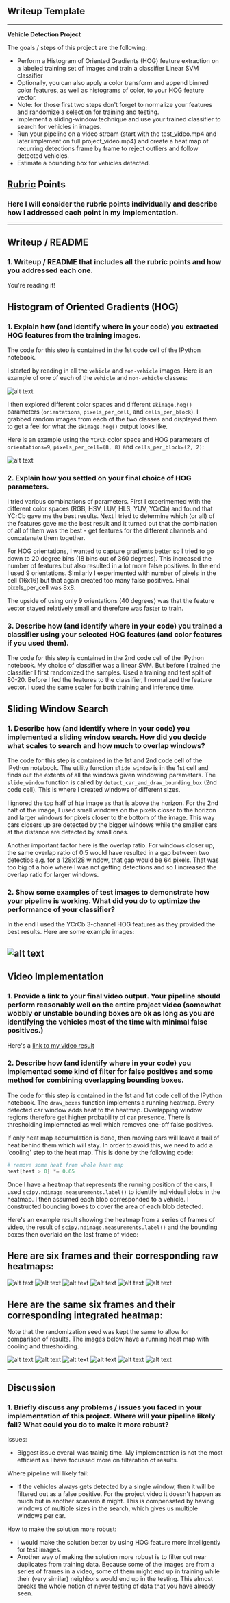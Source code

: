 ## Writeup Template

---

**Vehicle Detection Project**

The goals / steps of this project are the following:

* Perform a Histogram of Oriented Gradients (HOG) feature extraction on a labeled training set of images and train a classifier Linear SVM classifier
* Optionally, you can also apply a color transform and append binned color features, as well as histograms of color, to your HOG feature vector. 
* Note: for those first two steps don't forget to normalize your features and randomize a selection for training and testing.
* Implement a sliding-window technique and use your trained classifier to search for vehicles in images.
* Run your pipeline on a video stream (start with the test_video.mp4 and later implement on full project_video.mp4) and create a heat map of recurring detections frame by frame to reject outliers and follow detected vehicles.
* Estimate a bounding box for vehicles detected.


[//]: # (Image References)
[image0]: ./output_images/car_and_not_car_lot.jpg
[image0b]: ./output_images/HOG_example.jpg
[image0c]: ./output_images/windows.jpg
[image1a]: ./output_images/raw_plot1.jpg
[image2a]: ./output_images/raw_plot2.jpg
[image3a]: ./output_images/raw_plot3.jpg
[image4a]: ./output_images/raw_plot4.jpg
[image5a]: ./output_images/raw_plot5.jpg
[image6a]: ./output_images/raw_plot6.jpg
[image1b]: ./output_images/plot1.jpg
[image2b]: ./output_images/plot2.jpg
[image3b]: ./output_images/plot3.jpg
[image4b]: ./output_images/plot4.jpg
[image5b]: ./output_images/plot5.jpg
[image6b]: ./output_images/plot6.jpg
[video1]: ./project_video.mp4


## [Rubric](https://review.udacity.com/#!/rubrics/513/view) Points
### Here I will consider the rubric points individually and describe how I addressed each point in my implementation.  

---
## Writeup / README

### 1. Writeup / README that includes all the rubric points and how you addressed each one.  

You're reading it!

## Histogram of Oriented Gradients (HOG)

### 1. Explain how (and identify where in your code) you extracted HOG features from the training images.

The code for this step is contained in the 1st code cell of the IPython notebook.

I started by reading in all the `vehicle` and `non-vehicle` images.  Here is an example of one of each of the `vehicle` and `non-vehicle` classes:

![alt text][image0]

I then explored different color spaces and different `skimage.hog()` parameters (`orientations`, `pixels_per_cell`, and `cells_per_block`).  I grabbed random images from each of the two classes and displayed them to get a feel for what the `skimage.hog()` output looks like.

Here is an example using the `YCrCb` color space and HOG parameters of `orientations=9`, `pixels_per_cell=(8, 8)` and `cells_per_block=(2, 2)`:


![alt text][image0b]

### 2. Explain how you settled on your final choice of HOG parameters.

I tried various combinations of parameters. First I experimented with the different color spaces (RGB, HSV, LUV, HLS, YUV, YCrCb) and found that YCrCb gave me the best results. Next I tried to determine which (or all) of the features gave me the best result and it turned out that the combination of all of them was the best - get features for the different channels and concatenate them together. 

For HOG orientations, I wanted to capture gradients better so I tried to go down to 20 degree bins (18 bins out of 360 degrees). This increased the number of features but also resulted in a lot more false positives. In the end I used 9 orientations. Similarly I experimented with number of pixels in the cell (16x16) but that again created too many false positives.  Final pixels_per_cell was 8x8.

The upside of using only 9 orientations (40 degrees) was that the feature vector stayed relatively small and therefore was faster to train.


### 3. Describe how (and identify where in your code) you trained a classifier using your selected HOG features (and color features if you used them).

The code for this step is contained in the 2nd code cell of the IPython notebook.  My choice of classifier was a linear SVM. But before I trained the classifier I first randomized the samples. Used a training and test split of 80-20. Before I fed the features to the classifier, I normalized the feature vector. I used the same scaler for both training and inference time. 

## Sliding Window Search

### 1. Describe how (and identify where in your code) you implemented a sliding window search.  How did you decide what scales to search and how much to overlap windows?

The code for this step is contained in the 1st and 2nd code cell of the IPython notebook. The utility function `slide_window` is in the 1st cell and finds out the extents of all the windows given windowing parameters. The `slide_window` function is called by `detect_car_and_draw_bounding_box` (2nd code cell). This is where I created windows of different sizes. 

I ignored the top half of hte image as that is above the horizon. For the 2nd half of the image, I used small windows on the pixels closer to the horizon and larger windows for pixels closer to the bottom of the image.  This way cars closers up are detected by the bigger windows while the smaller cars at the distance are detected by small ones.

Another important factor here is the overlap ratio. For windows closer up, the same overlap ratio of 0.5 would have resulted in a gap between two detectios e.g. for a 128x128 window, that gap would be 64 pixels. That was too big of a hole where I was not getting detections and so I increased the overlap ratio for larger windows.

### 2. Show some examples of test images to demonstrate how your pipeline is working.  What did you do to optimize the performance of your classifier?

In the end I used the YCrCb 3-channel HOG features as they provided the best results. Here are some example images:

![alt text][image0c]
---

## Video Implementation

### 1. Provide a link to your final video output.  Your pipeline should perform reasonably well on the entire project video (somewhat wobbly or unstable bounding boxes are ok as long as you are identifying the vehicles most of the time with minimal false positives.)
Here's a [link to my video result](./output_video.mp4)


### 2. Describe how (and identify where in your code) you implemented some kind of filter for false positives and some method for combining overlapping bounding boxes.

The code for this step is contained in the 1st and 1st code cell of the IPython notebook. The `draw_boxes` function implements a running heatmap. Every detected car window adds heat to the heatmap. Overlapping window regions therefore get higher probability of car presence. There is thresholding implemneted as well which removes one-off false positives.

If only heat map accumulation is done, then moving cars will leave a trail of heat behind them which will stay. In order to avoid this, we need to add a 'cooling' step to the heat map.  This is done by the following code:

```python
# remove some heat from whole heat map
heat[heat > 0] *= 0.65
```

Once I have a heatmap that represents the running position of the cars, I used `scipy.ndimage.measurements.label()` to identify individual blobs in the heatmap.  I then assumed each blob corresponded to a vehicle.  I constructed bounding boxes to cover the area of each blob detected.  

Here's an example result showing the heatmap from a series of frames of video, the result of `scipy.ndimage.measurements.label()` and the bounding boxes then overlaid on the last frame of video:

## Here are six frames and their corresponding raw heatmaps:

![alt text][image1a]
![alt text][image2a]
![alt text][image3a]
![alt text][image4a]
![alt text][image5a]
![alt text][image6a]

## Here are the same six frames and their corresponding integrated heatmap:

Note that the randomization seed was kept the same to allow for comparison of results. The images below have a running heat map with cooling and thresholding.

![alt text][image1b]
![alt text][image2b]
![alt text][image3b]
![alt text][image4b]
![alt text][image5b]
![alt text][image6b]


---

## Discussion

### 1. Briefly discuss any problems / issues you faced in your implementation of this project.  Where will your pipeline likely fail?  What could you do to make it more robust?

Issues:
- Biggest issue overall was trainig time. My implementation is not the most efficient as I have focussed more on filteration of results.

Where pipeline will likely fail:
- If the vehicles always gets detected by a single window, then it will be filtered out as a false positive. For the project video it doesn't happen as much but in another scanario it might. This is compensated by having windows of multiple sizes in the search, which gives us multiple windows per car.  

How to make the solution more robust:
- I would make the solution better by using HOG feature more intelligently for test images.
- Another way of making the solution more robust is to filter out near duplicates from training data. Because some of the images are from a series of frames in a video, some of them might end up in training while their (very similar) neighbors would end up in the testing. This almost breaks the whole notion of never testing of data that you have already seen.
